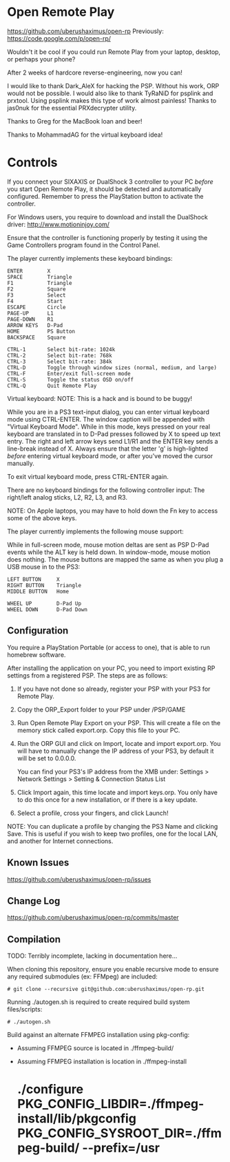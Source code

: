 Open Remote Play
================
https://github.com/uberushaximus/open-rp
Previously: https://code.google.com/p/open-rp/

Wouldn't it be cool if you could run Remote Play from your laptop, desktop, or
perhaps your phone?

After 2 weeks of hardcore reverse-engineering, now you can!

I would like to thank Dark_AleX for hacking the PSP.  Without his work, ORP
would not be possible.  I would also like to thank TyRaNiD for psplink and
prxtool.  Using psplink makes this type of work almost painless!  Thanks to
jas0nuk for the essential PRXdecrypter utility.

Thanks to Greg for the MacBook loan and beer!

Thanks to MohammadAG for the virtual keyboard idea!

Controls
========

If you connect your SIXAXIS or DualShock 3 controller to your PC *before* you
start Open Remote Play, it should be detected and automatically configured.
Remember to press the PlayStation button to activate the controller.

For Windows users, you require to download and install the DualShock driver:
http://www.motioninjoy.com/

Ensure that the controller is functioning properly by testing it using the
Game Controllers program found in the Control Panel.

The player currently implements these keyboard bindings:

    ENTER        X
    SPACE        Triangle
    F1           Triangle
    F2           Square
    F3           Select
    F4           Start
    ESCAPE       Circle
    PAGE-UP      L1
    PAGE-DOWN    R1
    ARROW KEYS   D-Pad
    HOME         PS Button
    BACKSPACE    Square

    CTRL-1       Select bit-rate: 1024k
    CTRL-2       Select bit-rate: 768k
    CTRL-3       Select bit-rate: 384k
    CTRL-D       Toggle through window sizes (normal, medium, and large)
    CTRL-F       Enter/exit full-screen mode
    CTRL-S       Toggle the status OSD on/off
    CTRL-Q       Quit Remote Play

Virtual keyboard:
NOTE: This is a hack and is bound to be buggy!

While you are in a PS3 text-input dialog, you can enter virtual keyboard mode
using CTRL-ENTER.  The window caption will be appended with "Virtual Keyboard
Mode".  While in this mode, keys pressed on your real keyboard are translated
in to D-Pad presses followed by X to speed up text entry.  The right and left
arrow keys send L1/R1 and the ENTER key sends a line-break instead of X.  Always
ensure that the letter 'g' is high-lighted *before* entering virtual keyboard
mode, or after you've moved the cursor manually.

To exit virtual keyboard mode, press CTRL-ENTER again.

There are no keyboard bindings for the following controller input:
The right/left analog sticks, L2, R2, L3, and R3.

NOTE: On Apple laptops, you may have to hold down the Fn key to access some of
the above keys.

The player currently implements the following mouse support:

While in full-screen mode, mouse motion deltas are sent as PSP D-Pad events
while the ALT key is held down.  In window-mode, mouse motion does nothing.
The mouse buttons are mapped the same as when you plug a USB mouse in to the
PS3:

    LEFT BUTTON     X
    RIGHT BUTTON    Triangle
    MIDDLE BUTTON   Home

    WHEEL UP        D-Pad Up
    WHEEL DOWN      D-Pad Down

Configuration
-------------

You require a PlayStation Portable (or access to one), that is able to run
homebrew software.

After installing the application on your PC, you need to import existing RP
settings from a registered PSP.  The steps are as follows:

1.  If you have not done so already, register your PSP with your PS3 for
    Remote Play.

2.  Copy the ORP_Export folder to your PSP under /PSP/GAME

3.  Run Open Remote Play Export on your PSP.  This will create a file on the
    memory stick called export.orp.  Copy this file to your PC.

4.  Run the ORP GUI and click on Import, locate and import export.orp.  You
    will have to manually change the IP address of your PS3, by default it
    will be set to 0.0.0.0.

    You can find your PS3's IP address from the XMB under:
    Settings > Network Settings > Setting & Connection Status List

5.  Click Import again, this time locate and import keys.orp.  You only have
    to do this once for a new installation, or if there is a key update.

6.  Select a profile, cross your fingers, and click Launch!

NOTE: You can duplicate a profile by changing the PS3 Name and clicking Save.
This is useful if you wish to keep two profiles, one for the local LAN, and
another for Internet connections.

Known Issues
------------

https://github.com/uberushaximus/open-rp/issues

Change Log
-------------------------------------------------------------------------------

https://github.com/uberushaximus/open-rp/commits/master

Compilation
-----------
TODO: Terribly incomplete, lacking in documentation here...

When cloning this repository, ensure you enable recursive mode to ensure any
required submodules (ex: FFMpeg) are included:

    # git clone --recursive git@github.com:uberushaximus/open-rp.git

Running ./autogen.sh is required to create required build system files/scripts:

    # ./autogen.sh

Build against an alternate FFMPEG installation using pkg-config:
- Assuming FFMPEG source is located in ./ffmpeg-build/
- Assuming FFMPEG installation is location in ./ffmpeg-install

    # ./configure PKG_CONFIG_LIBDIR=./ffmpeg-install/lib/pkgconfig PKG_CONFIG_SYSROOT_DIR=./ffmpeg-build/ --prefix=/usr
